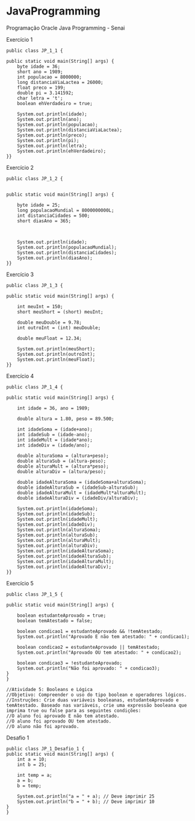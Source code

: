 # JavaProgramming
Programação Oracle Java Programming - Senai


Exercício 1

    public class JP_1_1 {

    public static void main(String[] args) {
        byte idade = 36;
        short ano = 1989;
        int populacao = 8000000;
        long distanciaViaLactea = 26000;
        float preco = 199;
        double pi = 3.141592;
        char letra = 't';
        boolean ehVerdadeiro = true;
        
        System.out.println(idade);
        System.out.println(ano);
        System.out.println(populacao);
        System.out.println(distanciaViaLactea);
        System.out.println(preco);
        System.out.println(pi);
        System.out.println(letra);
        System.out.println(ehVerdadeiro);
    }}

Exercício 2


    public class JP_1_2 {
  
    
    public static void main(String[] args) {

        byte idade = 25;
        long populacaoMundial = 8000000000L;
        int distanciaCidades = 500;
        short diasAno = 365;
        


        System.out.println(idade);
        System.out.println(populacaoMundial);
        System.out.println(distanciaCidades);
        System.out.println(diasAno);
    }}

Exercício 3

    public class JP_1_3 {
    
    public static void main(String[] args) {

        int meuInt = 150;
        short meuShort = (short) meuInt;

        double meuDouble = 9.78;
        int outroInt = (int) meuDouble; 

        double meuFloat = 12.34;
        
        System.out.println(meuShort);
        System.out.println(outroInt);
        System.out.println(meuFloat);
    }}

Exercício 4

    public class JP_1_4 {
    
    public static void main(String[] args) {

        int idade = 36, ano = 1989;

        double altura = 1.80, peso = 89.500;

        int idadeSoma = (idade+ano);
        int idadeSub = (idade-ano);
        int idadeMult = (idade*ano);
        int idadeDiv = (idade/ano);

        double alturaSoma = (altura+peso);
        double alturaSub = (altura-peso);
        double alturaMult = (altura*peso);
        double alturaDiv = (altura/peso);

        double idadeAlturaSoma = (idadeSoma+alturaSoma);
        double idadeAlturaSub = (idadeSub-alturaSub);
        double idadeAlturaMult = (idadeMult*alturaMult);
        double idadeAlturaDiv = (idadeDiv/alturaDiv);
      
        System.out.println(idadeSoma);
        System.out.println(idadeSub);
        System.out.println(idadeMult);
        System.out.println(idadeDiv);
        System.out.println(alturaSoma);
        System.out.println(alturaSub);
        System.out.println(alturaMult);
        System.out.println(alturaDiv);
        System.out.println(idadeAlturaSoma);
        System.out.println(idadeAlturaSub);
        System.out.println(idadeAlturaMult);
        System.out.println(idadeAlturaDiv);
    }}

Exercício 5

    public class JP_1_5 {
    
    public static void main(String[] args) {

        boolean estudanteAprovado = true;
        boolean temAtestado = false;

        boolean condicao1 = estudanteAprovado && !temAtestado;
        System.out.println("Aprovado E não tem atestado: " + condicao1);

        boolean condicao2 = estudanteAprovado || temAtestado;
        System.out.println("Aprovado OU tem atestado: " + condicao2);

        boolean condicao3 = !estudanteAprovado;
        System.out.println("Não foi aprovado: " + condicao3);
    }
    }

    //Atividade 5: Booleans e Lógica
    //Objetivo: Compreender o uso do tipo boolean e operadores lógicos.
    //Instruções: Crie duas variáveis booleanas, estudanteAprovado e temAtestado. Baseado nas variáveis, crie uma expressão booleana que imprima true ou false para as seguintes condições:
    //O aluno foi aprovado E não tem atestado.
    //O aluno foi aprovado OU tem atestado.
    //O aluno não foi aprovado.

Desafio 1

    public class JP_1_Desafio_1 {
    public static void main(String[] args) {
        int a = 10;
        int b = 25;

        int temp = a;
        a = b;
        b = temp;

        System.out.println("a = " + a); // Deve imprimir 25
        System.out.println("b = " + b); // Deve imprimir 10
    }
    }
